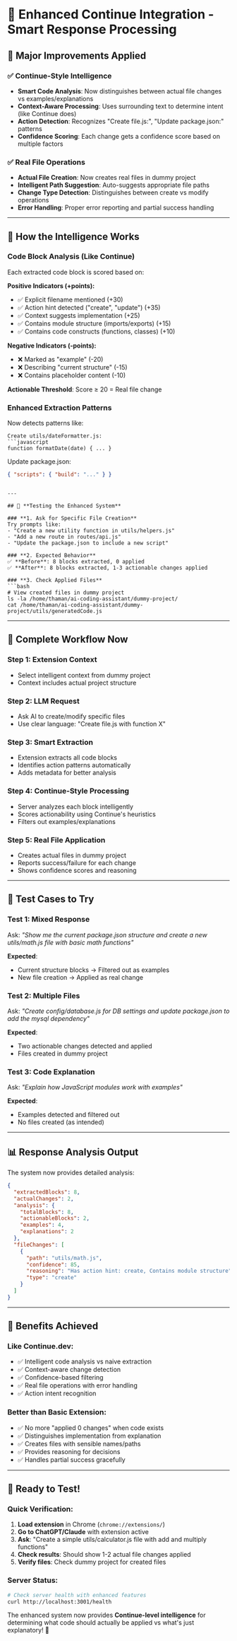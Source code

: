 # 🎯 Enhanced Continue Integration - Smart Response Processing

## 🚀 **Major Improvements Applied**

### ✅ **Continue-Style Intelligence**
- **Smart Code Analysis**: Now distinguishes between actual file changes vs examples/explanations
- **Context-Aware Processing**: Uses surrounding text to determine intent (like Continue does)
- **Action Detection**: Recognizes "Create file.js:", "Update package.json:" patterns
- **Confidence Scoring**: Each change gets a confidence score based on multiple factors

### ✅ **Real File Operations**
- **Actual File Creation**: Now creates real files in dummy project
- **Intelligent Path Suggestion**: Auto-suggests appropriate file paths
- **Change Type Detection**: Distinguishes between create vs modify operations
- **Error Handling**: Proper error reporting and partial success handling

---

## 🧠 **How the Intelligence Works**

### **Code Block Analysis (Like Continue)**
Each extracted code block is scored based on:

**Positive Indicators (+points):**
- ✅ Explicit filename mentioned (+30)
- ✅ Action hint detected ("create", "update") (+35)  
- ✅ Context suggests implementation (+25)
- ✅ Contains module structure (imports/exports) (+15)
- ✅ Contains code constructs (functions, classes) (+10)

**Negative Indicators (-points):**
- ❌ Marked as "example" (-20)
- ❌ Describing "current structure" (-15)
- ❌ Contains placeholder content (-10)

**Actionable Threshold**: Score ≥ 20 = Real file change

### **Enhanced Extraction Patterns**
Now detects patterns like:
```
Create utils/dateFormatter.js:
```javascript
function formatDate(date) { ... }
```

Update package.json:
```json
{ "scripts": { "build": "..." } }
```
```

---

## 🎯 **Testing the Enhanced System**

### **1. Ask for Specific File Creation**
Try prompts like:
- "Create a new utility function in utils/helpers.js"
- "Add a new route in routes/api.js" 
- "Update the package.json to include a new script"

### **2. Expected Behavior**
✅ **Before**: 8 blocks extracted, 0 applied  
✅ **After**: 8 blocks extracted, 1-3 actionable changes applied

### **3. Check Applied Files**
```bash
# View created files in dummy project
ls -la /home/thaman/ai-coding-assistant/dummy-project/
cat /home/thaman/ai-coding-assistant/dummy-project/utils/generatedCode.js
```

---

## 🔄 **Complete Workflow Now**

### **Step 1: Extension Context**
- Select intelligent context from dummy project
- Context includes actual project structure

### **Step 2: LLM Request** 
- Ask AI to create/modify specific files
- Use clear language: "Create file.js with function X"

### **Step 3: Smart Extraction**
- Extension extracts all code blocks
- Identifies action patterns automatically
- Adds metadata for better analysis

### **Step 4: Continue-Style Processing**
- Server analyzes each block intelligently
- Scores actionability using Continue's heuristics
- Filters out examples/explanations

### **Step 5: Real File Application**
- Creates actual files in dummy project
- Reports success/failure for each change
- Shows confidence scores and reasoning

---

## 🧪 **Test Cases to Try**

### **Test 1: Mixed Response**
Ask: *"Show me the current package.json structure and create a new utils/math.js file with basic math functions"*

**Expected**: 
- Current structure blocks → Filtered out as examples
- New file creation → Applied as real change

### **Test 2: Multiple Files**
Ask: *"Create config/database.js for DB settings and update package.json to add the mysql dependency"*

**Expected**:
- Two actionable changes detected and applied
- Files created in dummy project

### **Test 3: Code Explanation**
Ask: *"Explain how JavaScript modules work with examples"*

**Expected**:
- Examples detected and filtered out
- No files created (as intended)

---

## 📊 **Response Analysis Output**

The system now provides detailed analysis:
```json
{
  "extractedBlocks": 8,
  "actualChanges": 2,
  "analysis": {
    "totalBlocks": 8,
    "actionableBlocks": 2,
    "examples": 4,
    "explanations": 2
  },
  "fileChanges": [
    {
      "path": "utils/math.js",
      "confidence": 85,
      "reasoning": "Has action hint: create, Contains module structure",
      "type": "create"
    }
  ]
}
```

---

## 🎉 **Benefits Achieved**

### **Like Continue.dev:**
- ✅ Intelligent code analysis vs naive extraction
- ✅ Context-aware change detection  
- ✅ Confidence-based filtering
- ✅ Real file operations with error handling
- ✅ Action intent recognition

### **Better than Basic Extension:**
- ✅ No more "applied 0 changes" when code exists
- ✅ Distinguishes implementation from explanation
- ✅ Creates files with sensible names/paths
- ✅ Provides reasoning for decisions
- ✅ Handles partial success gracefully

---

## 🚀 **Ready to Test!**

### **Quick Verification:**
1. **Load extension** in Chrome (`chrome://extensions/`)
2. **Go to ChatGPT/Claude** with extension active
3. **Ask**: "Create a simple utils/calculator.js file with add and multiply functions"
4. **Check results**: Should show 1-2 actual file changes applied
5. **Verify files**: Check dummy project for created files

### **Server Status:**
```bash
# Check server health with enhanced features
curl http://localhost:3001/health
```

The enhanced system now provides **Continue-level intelligence** for determining what code should actually be applied vs what's just explanatory! 🎯